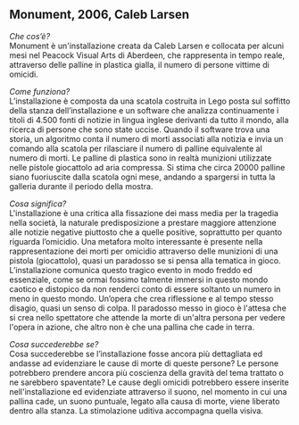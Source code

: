 ## Monument, 2006, Caleb Larsen

*Che cos’è?*
<br/>Monument è un'installazione creata da Caleb Larsen e collocata per alcuni mesi nel Peacock Visual Arts di Aberdeen, che rappresenta in tempo reale, attraverso delle palline in plastica gialla, il numero di persone vittime di omicidi. 

*Come funziona?*
<br/>L’installazione è composta da una scatola costruita in Lego posta sul soffitto della stanza dell’installazione e un software che analizza continuamente i titoli di 4.500 fonti di notizie in lingua inglese derivanti da tutto il mondo, alla ricerca di persone che sono state uccise. Quando il software trova una storia, un algoritmo conta il numero di morti associati alla notizia e invia un comando alla scatola per rilasciare il numero di palline equivalente al numero di morti. Le palline di plastica sono in realtà munizioni utilizzate nelle pistole giocattolo ad aria compressa. Si stima che circa 20000 palline siano fuoriuscite dalla scatola ogni mese, andando a spargersi in tutta la galleria durante il periodo della mostra.

*Cosa significa?*
<br/>L'installazione è una critica alla fissazione dei mass media per la tragedia nella società, la naturale predisposizione a prestare maggiore attenzione alle notizie negative piuttosto che a quelle positive, soprattutto per quanto riguarda l’omicidio. Una metafora molto interessante è presente nella rappresentazione dei morti per omicidio attraverso delle munizioni di una pistola (giocattolo), quasi un paradosso se si pensa alla tematica in gioco. L’installazione comunica questo tragico evento in modo freddo ed essenziale, come se ormai fossimo talmente immersi in questo mondo caotico e distopico da non renderci conto di essere soltanto un numero in meno in questo mondo. Un’opera che crea riflessione e al tempo stesso disagio, quasi un senso di colpa. Il paradosso messo in gioco è l'attesa che si crea nello spettatore che attende la morte di un'altra persona per vedere l'opera in azione, che altro non è che una pallina che cade in terra. 

*Cosa succederebbe se?*
<br/>Cosa succederebbe se l’installazione fosse ancora più dettagliata ed andasse ad evidenziare le cause di morte di queste persone? Le persone potrebbero prendere ancora più coscienza della gravità del tema trattato o ne sarebbero spaventate? 
Le cause degli omicidi potrebbero essere inserite nell'installazione ed evidenziate attraverso il suono, nel momento in cui una pallina cade, un suono puntuale, legato alla causa di morte, viene liberato dentro alla stanza. La stimolazione uditiva accompagna quella visiva. 
